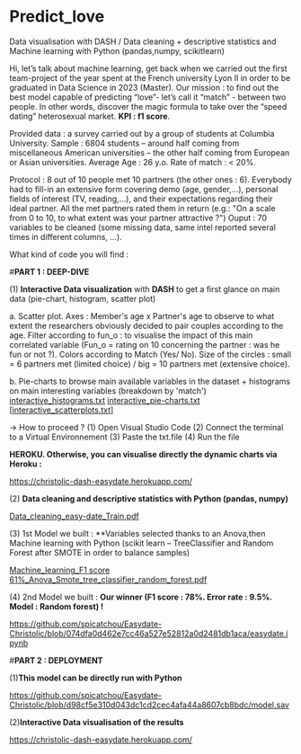 
# Predict_love
Data visualisation with DASH / Data cleaning  + descriptive statistics and Machine learning with Python (pandas,numpy, scikitlearn)

Hi, let’s talk about machine learning, get back when we carried out the first team-project of the year spent at the French university Lyon II in order to be graduated in Data Science in 2023 (Master). 
Our mission : to find out the best model capable of predicting “love”- let’s call it “match” - between two people. In other words, discover the magic formula to take over the “speed dating” heterosexual market. **KPI : f1 score**. 

Provided data : a survey carried out by a group of students at Columbia University.  Sample : 6804 students – around half coming from miscellaneous American universities – the other half coming from European or Asian universities. Average Age : 26 y.o. Rate of match : < 20%. 

Protocol : 8 out of 10 people met 10 partners (the other ones : 6). Everybody had to fill-in an extensive form covering demo (age, gender,…), personal fields of interest (TV, reading,…), and their expectations regarding their ideal partner. All the met partners rated them in return (e.g.: "On a scale from 0 to 10, to what extent was your partner attractive ?") Ouput : 70 variables to be cleaned (some missing data, same intel reported several times in different columns, ...). 

What kind of code you will find : 

#**PART 1 : DEEP-DIVE**

(1) **Interactive Data visualization** with **DASH** to get a first glance on main data (pie-chart, histogram, scatter plot) 

  a. Scatter plot. Axes : Member's age x Partner's age to observe to what extent the researchers obviously decided to pair couples according to the age. Filter according to fun_o : to visualise the impact of this main correlated variable (Fun_o = rating on 10 concerning the  partner : was he fun or not ?). Colors according to Match (Yes/ No). Size of the circles : small = 6 partners met (limited choice) / big = 10 partners met (extensive choice).
  
  b. Pie-charts to browse main available variables in the dataset + histograms on main interesting variables (breakdown by 'match')
[interactive_histograms.txt](https://github.com/Xhrys69/predict_love/files/9801858/interactive_histograms.txt) 
[interactive_pie-charts.txt](https://github.com/Xhrys69/predict_love/files/9801859/interactive_pie-charts.txt) 
[[interactive_scatterplots.txt](https://github.com/Xhrys69/predict_love/files/9801860/interactive_scatterplots.txt)] 

-> How to proceed  ? (1) Open Visual Studio Code (2) Connect the terminal to a Virtual Environnement (3) Paste the txt.file (4) Run the file

**HEROKU. Otherwise, you can visualise directly the dynamic charts via Heroku :**

  https://christolic-dash-easydate.herokuapp.com/
  

(2) **Data cleaning and descriptive statistics with Python (pandas, numpy)**

[Data_cleaning_easy-date_Train.pdf](https://github.com/Xhrys69/predict_love/files/9801930/Data_cleaning_easy-date_Train.pdf)

(3) 1st Model we built : **Variables selected thanks to an Anova,then Machine learning with Python (scikit learn – TreeClassifier and Random Forest after SMOTE in order to balance samples)

[Machine_learning_F1 score 61%_Anova_Smote_tree_classifier_random_forest.pdf](https://github.com/Xhrys69/predict_love/files/9801938/Machine_learning_F1.score.61._Anova_Smote_tree_classifier_random_forest.pdf)

(4) 2nd Model we built : **Our winner (F1 score : 78%. Error rate : 9.5%. Model : Random forest) !**

https://github.com/spicatchou/Easydate-Christolic/blob/074dfa0d462e7cc46a527e52812a0d2481db1aca/easydate.ipynb


#**PART 2 : DEPLOYMENT**

(1)**This model can be directly run with Python**

https://github.com/spicatchou/Easydate-Christolic/blob/d98cf5e310d043dc1cd2cec4afa44a8607cb8bdc/model.sav

(2)**Interactive Data visualisation of the results**

https://christolic-dash-easydate.herokuapp.com/


